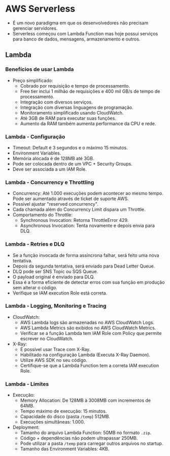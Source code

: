 # AWS Serverless

- É um novo paradigma em que os desenvolvedores não precisam gerenciar servidores.
- Serverless começou com Lambda Function mas hoje possui serviços para banco de dados, mensagens, armazenamento e outros.

## Lambda

### Benefícios de usar Lambda

- Preço simplificado:
  - Cobrado por requisição e tempo de processamento.
  - Free tier inclui 1 milhão de requisições e 400 mil GB/s de tempo de processamento.
  - Integração com diversos serviços.
  - Integração com diversas linguagens de programação.
  - Monitoramento simplificado usando CloudWatch.
  - Até 3GB de RAM para executar suas funções.
  - Aumento da RAM também aumenta performance da CPU e rede.

### Lambda - Configuração

- Timeout: Default é 3 segundos e o máximo 15 minutos.
- Environment Variables.
- Memória alocada é de 128MB até 3GB.
- Pode ser colocada dentro de um VPC + Security Groups.
- Deve ser associada a um IAM Role.

### Lambda - Concurrency e Throttling

- Concurrency: Até 1.000 execuções podem acontecer ao mesmo tempo. Pode ser aumentado através de ticket de suporte AWS.
- Possível ajustar "reserved concurrency".
- Cada chamada além do Concurrency Limit dispara um Throttle.
- Comportamento do Throttle:
  - Synchronous Invocation: Retorna ThrottleError 429.
  - Asynchronous Invocation: Tenta novamente e depois envia para DLQ.

### Lambda - Retries e DLQ

- Se a função invocada de forma assíncrona falhar, será feito uma nova tentativa.
- Depois da segunda tentativa, será enviado para Dead Letter Queue.
- DLQ pode ser SNS Topic ou SQS Queue.
- O payload original é enviado para DLQ.
- Essa é a forma eficiente de detectar erros com sua função em produção sem alterar o código.
- Verifique se IAM execution Role está correta.

### Lambda - Logging, Monitoring e Tracing

- CloudWatch:
  - AWS Lambda logs são armazenadas no AWS CloudWatch Logs.
  - AWS Lambda Metrics são exibidos no AWS CloudWatch Metrics.
  - Verificar se a função Lambda tem IAM Role com Policy que permite escrever no CloudWatch.
- X-Ray:
  - É possível usar Trace com X-Ray.
  - Habilitado na configuração Lambda (Executa X-Ray Daemon).
  - Utilize AWS SDK no seu código.
  - Certifique-se que a Lambda Function tem a correta IAM execution Role.

### Lambda - Limites

- Execução:
  - Memory Allocation: De 128MB à 3008MB com incrementos de 64MB.
  - Tempo máximo de execução: 15 minutos.
  - Capacidade do disco (pasta `/temp`) 512MB.
  - Execuções simultâneas: 1.000.
- Deployment:
  - Tamanho do arquivo Lambda Function: 50MB no formato `.zip`.
  - Código + dependências não podem ultrapassar 250MB.
  - Pode utilizar a pasta `/temp` para carregar outros arquivos no startup.
  - Tamanho das Environment Variables: 4KB.
